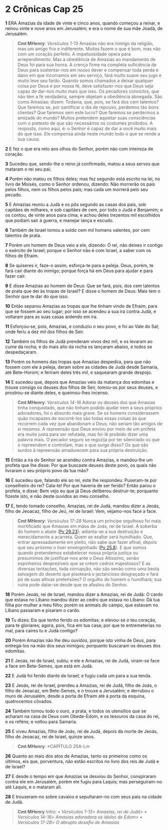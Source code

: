 # 2 Crônicas Cap 25

**1** 	ERA Amazias da idade de vinte e cinco anos, quando começou a reinar, e reinou vinte e nove anos em Jerusalém; e era o nome de sua mãe Joadã, de Jerusalém.

> **Cmt MHenry**: *Versículos 1-13* Amasias não era inimigo da religião, mas um amigo frio e indiferente. Muitos fazem o que é bom, mas não com um coração perfeito. A impetuosidade opera para arrependimento. Mas a obediência de Amasias ao mandamento de Deus foi para sua honra. A crença firme na completa suficiência de Deus para sustentar-nos em nosso dever e compensar toda perda e dano em que incorramos em seu serviço, fará muito suave seu jugo e muito leve seu fardo. Quando somos chamados a deixar qualquer coisa por Deus e por nossa fé, deve satisfazer-nos que Deus seja capaz de dar-nos muito mais que isso. Os pecadores convictos, que não têm a fé verdadeira, sempre objetam a obediência abnegada. São como Amasias; dizem: Todavia, que, pois, se fará dos cem talentos? Que faremos se, por santificar o dia de repouso, perdemos tão bons clientes? Que faremos sem este lucro? Que faremos se perdermos a amizade do mundo? Muitos pretendem aquietar suas consciências com o pretexto de que são necessários os costumes proibidos. A resposta, como aqui, é: o Senhor é capaz de dar a você muito mais do que isso. Ele compensa ainda neste mundo todo o que se rende a sua causa.

**2** 	E fez o que era reto aos olhos do Senhor, porém não com inteireza de coração.

**3** 	Sucedeu que, sendo-lhe o reino já confirmado, matou a seus servos que mataram o rei seu pai;

**4** 	Porém não matou os filhos deles; mas fez segundo está escrito na lei, no livro de Moisés, como o Senhor ordenou, dizendo: Não morrerão os pais pelos filhos, nem os filhos pelos pais; mas cada um morrerá pelo seu pecado.

**5** 	E Amazias reuniu a Judá e os pôs segundo as casas dos pais, sob capitães de milhares, e sob capitães de cem, por todo o Judá e Benjamim; e os contou, de vinte anos para cima, e achou deles trezentos mil escolhidos que podiam sair à guerra, e manejar lança e escudo.

**6** 	Também de Israel tomou a soldo cem mil homens valentes, por cem talentos de prata.

**7** 	Porém um homem de Deus veio a ele, dizendo: Ó rei, não deixes ir contigo o exército de Israel; porque o Senhor não é com Israel, a saber com os filhos de Efraim.

**8** 	Se quiseres ir, faze-o assim, esforça-te para a peleja. Deus, porém, te fará cair diante do inimigo; porque força há em Deus para ajudar e para fazer cair.

**9** 	E disse Amazias ao homem de Deus: Que se fará, pois, dos cem talentos de prata que dei às tropas de Israel? E disse o homem de Deus: Mais tem o Senhor que te dar do que isso.

**10** 	Então separou Amazias as tropas que lhe tinham vindo de Efraim, para que se fossem ao seu lugar; por isso se acendeu a sua ira contra Judá, e voltaram para as suas casas ardendo em ira.

**11** 	Esforçou-se, pois, Amazias, e conduziu o seu povo, e foi ao Vale do Sal; onde feriu a dez mil dos filhos de Seir.

**12** 	Também os filhos de Judá prenderam vivos dez mil, e os levaram ao cume da rocha; e do mais alto da rocha os lançaram abaixo, e todos se despedaçaram.

**13** 	Porém os homens das tropas que Amazias despedira, para que não fossem com ele à peleja, deram sobre as cidades de Judá desde Samaria, até Bete-Horom; e feriram deles três mil, e saquearam grande despojo.

**14** 	E sucedeu que, depois que Amazias veio da matança dos edomitas e trouxe consigo os deuses dos filhos de Seir, tomou-os por seus deuses, e prostrou-se diante deles, e queimou-lhes incenso.

> **Cmt MHenry**: *Versículos 14-16* Adorar os deuses dos que Amasias tinha conquistado, que não tinham podido ajudar nem a seus próprios adoradores, foi o absurdo mais grave. Se os homens considerassem quão incapazes de socorrê-los são todas essas coisas às que recorrem cada vez que abandonam a Deus, não seriam tão amigos de si mesmos. A repreensão que Deus enviou por meio de um profeta era muito justa para ser refutada, mas foi-lê proibido dizer uma palavra mais. O pecador seguro se regozija por ter silenciado os que o repreendem e controlam, mas o que surge disso? Os que são surdos à repreensão amadurecem para sua própria destruição.

**15** 	Então a ira do Senhor se acendeu contra Amazias, e mandou-lhe um profeta que lhe disse: Por que buscaste deuses deste povo, os quais não livraram o seu próprio povo da tua mão?

**16** 	E sucedeu que, falando ele ao rei, este lhe respondeu: Puseram-te por conselheiro do rei? Cala-te! Por que haveria de ser ferido? Então parou o profeta, e disse: Bem vejo eu que já Deus deliberou destruir-te; porquanto fizeste isto, e não deste ouvidos ao meu conselho.

**17** 	E, tendo tomado conselho, Amazias, rei de Judá, mandou dizer a Jeoás, filho de Jeoacaz, filho de Jeú, rei de Israel: Vem, vejamo-nos face a face.

> **Cmt MHenry**: *Versículos 17-28* Nunca um príncipe orgulhoso foi mais mortificado que Amasias em mãos de Joás, rei de Israel. A soberba do homem o abate ([Pv 29.23](../20A-Pv/29.md#23)); adianta-se a sua destruição e merecidamente a acarreta. Quem se exaltar será humilhado. Que, entrar apressadamente em pleito, não sabe que fazer afinal, depois que seu próximo o tiver envergonhado ([Pv 25.8](../20A-Pv/25.md#8)). E que somos quando pretendemos estabelecer nossa própria justiça ou presumimos de justificar-nos ante o Deus Altíssimo, senão espinheiros desprezíveis que se crêem cedros majestosos? E as diversas tentações, toda corrupção, não são senão como uma besta selvagem do deserto que pisoteará o jactancioso desgraçado e fará pó de suas altivas pretensões? O orgulho do homem o humilhará; sua ruína pode datar-se desde que se afastou do Senhor.

**18** 	Porém Jeoás, rei de Israel, mandou dizer a Amazias, rei de Judá: O cardo que estava no Líbano mandou dizer ao cedro que estava no Líbano: Dá tua filha por mulher a meu filho; porém os animais do campo, que estavam no Líbano passaram e pisaram o cardo.

**19** 	Tu dizes: Eis que tenho ferido os edomitas; e elevou-se o teu coração, para te gloriares; agora, pois, fica em tua casa; por que te entremeterias no mal, para caíres tu e Judá contigo?

**20** 	Porém Amazias não lhe deu ouvidos, porque isto vinha de Deus, para entregá-los na mão dos seus inimigos; porquanto buscaram os deuses dos edomitas.

**21** 	E Jeoás, rei de Israel, subiu; e ele e Amazias, rei de Judá, viram-se face a face em Bete-Semes, que está em Judá.

**22** 	E Judá foi ferido diante de Israel; e fugiu cada um para a sua tenda.

**23** 	E Jeoás, rei de Israel, prendeu a Amazias, rei de Judá, filho de Joás, o filho de Jeoacaz, em Bete-Semes, e o trouxe a Jerusalém; e derrubou o muro de Jerusalém, desde a porta de Efraim até à porta da esquina, quatrocentos côvados.

**24** 	Também tomou todo o ouro, a prata, e todos os utensílios que se acharam na casa de Deus com Obede-Edom, e os tesouros da casa do rei, e os reféns; e voltou para Samaria.

**25** 	E viveu Amazias, filho de Joás, rei de Judá, depois da morte de Jeoás, filho de Jeoacaz, rei de Israel, quinze anos.

> **Cmt MHenry**: *CAPÍTULO 25A-Lm

**26** 	Quanto ao mais dos atos de Amazias, tanto os primeiros como os últimos, eis que, porventura, não estão escritos no livro dos reis de Judá e de Israel?

**27** 	E desde o tempo em que Amazias se desviou do Senhor, conspiraram contra ele em Jerusalém, porém ele fugiu para Laquis; mas perseguiram-no até Laquis, e o mataram ali.

**28** 	E trouxeram-no sobre cavalos e sepultaram-no com seus pais na cidade de Judá.


> **Cmt MHenry** Intro: *• Versículos 1-13*> *Amasias, rei de Judá*> *• Versículos 14-16*> *Amasias adoradora os ídolos de Edom*> *• Versículos 17-28*> *O abrupto desafio de Amasias*